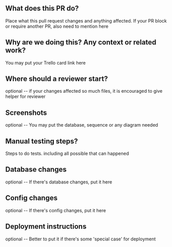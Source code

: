 ## What does this PR do?

Place what this pull request changes and anything affected. If your PR block or require another PR, also need to mention here

## Why are we doing this? Any context or related work?

You may put your Trello card link here

## Where should a reviewer start?

optional -- if your changes affected so much files, it is encouraged to give helper for reviewer

## Screenshots

optional -- You may put the database, sequence or any diagram needed

## Manual testing steps?

Steps to do tests. including all possible that can happened

## Database changes

optional -- If there's database changes, put it here

## Config changes

optional -- If there's config changes, put it here

## Deployment instructions

optional -- Better to put it if there's some 'special case' for deployment
